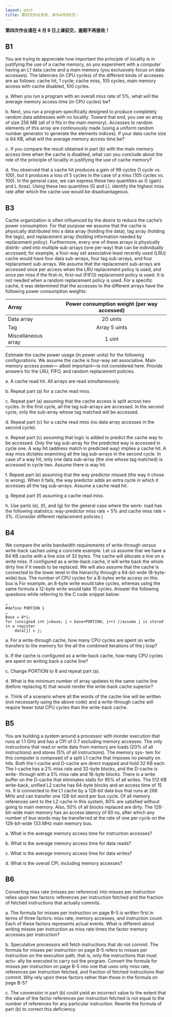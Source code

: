 ```yaml
---
layout: post
title: 第四次作业发布，请与4月9日交！
---
```



**第四次作业请在 4 月 9 日上课前交，逾期不再接收！**

## B1

You are trying to appreciate how important the principle of
locality  is  in  justifying  the  use  of  a  cache  memory,  so  you  experiment  with  a
computer having an L1 data cache and a main memory (you exclusively focus on
data accesses). The latencies (in CPU cycles) of the different kinds of accesses
are as follows: cache hit, 1 cycle; cache miss, 105 cycles; main memory access
with cache disabled, 100 cycles.

a. When you run a program with an overall miss rate of 5%, what
will the average memory access time (in CPU cycles) be?

b. Next, you run a program specifically designed to produce completely 
 random data addresses with no locality. Toward that end, you use an
array of size 256 MB (all of it fits in the main memory). Accesses to random
elements of this array are continuously made (using a uniform random number
generator to generate the elements indices). If your data cache size is 64 KB,
what will the average memory access time be?

c. If you compare the result obtained in part (b) with the main memory 
access time when the cache is disabled, what can you conclude about the
role of the principle of locality in justifying the use of cache memory?

d. You observed that a cache hit produces a gain of 99 cycles (1 cycle
vs. 100), but it produces a loss of 5 cycles in the case of a miss (105 cycles vs.
100). In the general case, we can express these two quantities as G (gain) and
L (loss). Using these two quantities (G and L), identify the highest miss rate
after which the cache use would be disadvantageous.


## B3

 Cache organization is often influenced by the
desire to reduce the cache’s power consumption. For that purpose we assume that
the cache is physically distributed into a data array (holding the data), tag array
(holding  the  tags),  and  replacement  array  (holding  information  needed  by
replacement policy). Furthermore, every one of these arrays is physically distrib-
uted into multiple sub-arrays (one per way) that can be individually accessed; for
example, a four-way set associative least recently used (LRU) cache would have
four data sub-arrays, four tag  sub-arrays,  and four replacement  sub-arrays. We
assume that the replacement sub-arrays are accessed once per access when the
LRU replacement policy is used, and once per miss if the first-in, first-out (FIFO)
replacement policy is used. It is not needed when a random replacement policy is
used.  For  a  specific cache,  it was determined that the accesses  to  the  different
arrays have the following power consumption weights:


| Array |  Power consumption weight (per way accessed) |
|:------| :--------:| 
| Data array | 20 uints  |
| Tag | Array 5 uints |
| Miscellaneous array | 1 uint |


Estimate the cache power usage (in power units) for the following configurations.
We  assume  the  cache  is  four-way  set  associative.  Main  memory  access  power—
albeit important—is not considered here. Provide answers for the LRU, FIFO, and
random replacement policies.

a. A cache read hit. All arrays are read simultaneously.

b. Repeat part (a) for a cache read miss.

c. Repeat part (a) assuming that the cache access is split across two
cycles. In  the first cycle, all the tag sub-arrays are accessed. In  the  second
cycle, only the sub-array whose tag matched will be accessed.

d. Repeat part (c) for a cache read miss (no data array accesses in the
second cycle).

e. Repeat part (c) assuming that logic is added to predict the cache
way to be accessed. Only the tag sub-array for the predicted way is accessed
in cycle one. A way hit (address match in predicted way) implies a cache hit.
A way miss dictates examining all the tag sub-arrays in the second cycle. In
case  of a  way hit, only  one  data  sub-array  (the  one whose  tag matched) is
accessed in cycle two. Assume there is way hit.

f. Repeat part (e) assuming that the way predictor missed (the way it
chose is wrong). When it fails, the way predictor adds an extra cycle in which
it accesses all the tag sub-arrays. Assume a cache read hit.

g. Repeat part (f) assuming a cache read miss.

h. Use parts (e), (f), and (g) for the general case where the work-
load has the following statistics: way-predictor miss rate = 5% and cache
miss rate = 3%. (Consider different replacement policies.)


## B4

 We  compare  the  write  bandwidth  requirements  of
write-through versus write-back caches using a concrete example. Let us assume
that we have a 64 KB cache with a line size of 32 bytes. The cache will allocate a
line on a write miss. If configured as a write-back cache, it will write back the
whole dirty line if it needs to be replaced. We will also assume that the cache is
connected to the lower level in the hierarchy through a 64-bit-wide (8-byte-wide)
bus. The number of CPU cycles for a B-bytes write access on this bus is
For example, an 8-byte write would take  cycles, whereas using
the same formula a 12-byte write would take 15 cycles. Answer the following
questions while referring to the C code snippet below:

	…
	#define PORTION 1 
	… 
	Base = 8*i; 
	for (unsigned int j=base; j < base+PORTION; j++) //assume j is stored in a register
		data[j] = j;


a.  For a write-through  cache, how  many CPU  cycles  are  spent on
write transfers to the memory for the all the combined iterations of the j loop?

b. If the cache is configured as a write-back cache, how many CPU
cycles are spent on writing back a cache line?

c.  Change PORTION to 8 and repeat part (a).

d. What is the minimum number of array updates to the same cache
line (before replacing it) that would render the write-back cache superior?

e. Think of a scenario where all the words of the cache line will be
written (not necessarily using the above code) and a write-through cache will
require fewer total CPU cycles than the write-back cache.



## B5

You  are  building  a  system  around  a  processor  with  inorder 
execution that runs at 1.1 GHz and has a CPI of 0.7 excluding memory
accesses. The only instructions that read or write data from memory are loads
(20% of all instructions) and stores (5% of all instructions). The memory sys-
tem for this computer is composed of a split L1 cache that imposes no penalty
on hits. Both the I-cache and D-cache are direct mapped and hold 32 KB each.
The I-cache has a 2% miss rate and 32-byte blocks, and the D-cache is write-
through with a 5% miss rate and 16-byte blocks. There is a write buffer on the
D-cache that eliminates stalls for 95% of all writes. The 512 KB write-back,
unified L2 cache has 64-byte blocks and an access time of 15 ns. It is connected
to the L1 cache by a 128-bit data bus that runs at 266 MHz and can transfer one
128-bit word per bus cycle. Of all memory references sent to the L2 cache in
this system, 80% are satisfied without going to main memory. Also, 50% of all
blocks replaced are dirty. The 128-bit-wide main memory has an access latency
of 60 ns, after which any number of bus words may be transferred at the rate of
one per cycle on the 128-bit-wide 133 MHz main memory bus.

a.  What is the average memory access time for instruction accesses?

b.  What is the average memory access time for data reads?

c.  What is the average memory access time for data writes?

d.  What is the overall CPI, including memory accesses?



## B6

 Converting  miss  rate  (misses  per  reference)  into  misses  per
instruction  relies  upon  two  factors:  references  per  instruction  fetched  and  the
fraction of fetched instructions that actually commits.

a.  The formula for misses per instruction on page B-5 is written first in
terms of three factors: miss rate, memory accesses, and instruction count. Each
of these factors represents actual events. What is different about writing misses
per instruction as miss rate times the factor memory accesses per instruction?

b.  Speculative processors will fetch instructions that do not commit.
The  formula  for  misses  per  instruction  on  page  B-5  refers  to  misses  per
instruction on the execution path, that is, only the instructions that must actu-
ally be executed to carry out the program. Convert the formula for misses per
instruction  on  page  B-5  into  one  that  uses  only  miss  rate,  references  per
instruction  fetched,  and  fraction  of  fetched  instructions  that  commit.  Why
rely upon these factors rather than those in the formula on page B-5?

c. The conversion in part (b) could yield an incorrect value to the
extent  that  the  value  of  the  factor  references  per  instruction  fetched  is  not
equal to the number of references for any particular instruction. Rewrite the
formula of part (b) to correct this deficiency.
